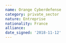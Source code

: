 ```yaml
---
name: Orange Cyberdefense
category: private_sector
nature: Entreprise
nationality: France
alliance: 
date_signed: '2018-11-12'
---
```

    